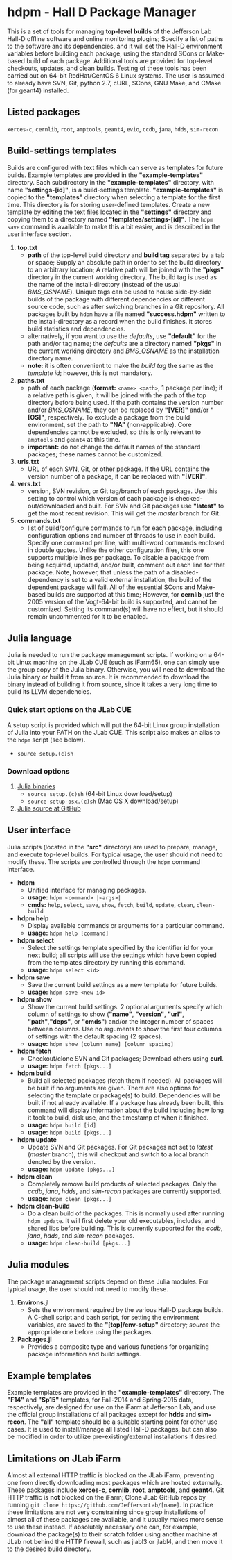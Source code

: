 # hdpm - Hall D Package Manager
This is a set of tools for managing **top-level builds** of the Jefferson Lab Hall-D offline software and online monitoring plugins; Specify a list of paths to the software and its dependencies, and it will set the Hall-D environment variables before building each package, using the standard SCons or Make-based build of each package. Additional tools are provided for top-level checkouts, updates, and clean builds. Testing of these tools has been carried out on 64-bit RedHat/CentOS 6 Linux systems. The user is assumed to already have SVN, Git, python 2.7, cURL, SCons, GNU Make, and CMake (for geant4) installed.

## Listed packages
`xerces-c`, `cernlib`, `root`, `amptools`, `geant4`, `evio`, `ccdb`, `jana`, `hdds`, `sim-recon`

## Build-settings templates
Builds are configured with text files which can serve as templates for future builds. Example templates are provided in the **"example-templates"** directory. Each subdirectory in the **"example-templates"** directory, with name **"settings-[id]"**, is a build-settings template. **"example-templates"** is copied to the **"templates"** directory when selecting a template for the first time. This directory is for storing user-defined templates. Create a new template by editing the text files located in the **"settings"** directory and copying them to a directory named **"templates/settings-[id]"**. The `hdpm save` command is available to make this a bit easier, and is described in the user interface section.

1. **top.txt**
   - **path** of the top-level build directory and **build tag** separated by a tab or space; Supply an absolute path in order to set the build directory to an arbitrary location; A relative path will be joined with the **"pkgs"** directory in the current working directory. The build tag is used as the name of the install-directory (instead of the usual *BMS_OSNAME*). Unique tags can be used to house side-by-side builds of the package with different dependencies or different source code, such as after switching branches in a Git repository. All packages built by `hdpm` have a file named **"success.hdpm"** written to the install-directory as a record when the build finishes. It stores build statistics and dependencies.
   - alternatively, if you want to use the *defaults*, use **"default"** for the path and/or tag name; the *defaults* are a directory named **"pkgs"** in the current working directory and *BMS_OSNAME* as the installation directory name.
   - **note:** it is often convenient to make the *build tag* the same as the *template id*; however, this is not mandatory.
2. **paths.txt**
   - path of each package (**format:** `<name> <path>`, 1 package per line); if a relative path is given, it will be joined with the path of the top directory before being used. If the path contains the version number and/or *BMS_OSNAME*, they can be replaced by **"[VER]"** and/or **"[OS]"**, respectively. To exclude a package from the build environment, set the path to **"NA"** (non-applicable). Core dependencies cannot be excluded, so this is only relevant to `amptools` and `geant4` at this time.
   - **important:** do not change the default names of the standard packages; these names cannot be customized.
3. **urls.txt**
   - URL of each SVN, Git, or other package. If the URL contains the version number of a package, it can be replaced with **"[VER]"**.
4. **vers.txt**
   - version, SVN revision, or Git tag/branch of each package. Use this setting to control which version of each package is checked-out/downloaded and built. For SVN and Git packages use **"latest"** to get the most recent revision. This will get the *master* branch for Git.
5. **commands.txt**
   - list of build/configure commands to run for each package, including configuration options and number of threads to use in each build. Specify one command per line, with multi-word commands enclosed in double quotes. Unlike the other configuration files, this one supports multiple lines per package. To disable a package from being acquired, updated, and/or built, comment out each line for that package. Note, however, that unless the path of a disabled-dependency is set to a valid external installation, the build of the dependent package will fail. All of the essential SCons and Make-based builds are supported at this time; However, for **cernlib** just the 2005 version of the Vogt-64-bit build is supported, and cannot be customized. Setting its command(s) will have no effect, but it should remain uncommented for it to be enabled.

## Julia language
Julia is needed to run the package management scripts. If working on a 64-bit Linux machine on the JLab CUE (such as iFarm65), one can simply use the group copy of the Julia binary. Otherwise, you will need to download the Julia binary or build it from source. It is recommended to download the binary instead of building it from source, since it takes a very long time to build its LLVM dependencies.

### Quick start options on the JLab CUE
A setup script is provided which will put the 64-bit Linux group installation of Julia into your PATH on the JLab CUE. This script also makes an alias to the `hdpm` script (see below).
 - `source setup.(c)sh`

### Download options
1. [Julia binaries](http://julialang.org/downloads)
   - `source setup.(c)sh` (64-bit Linux download/setup)
   - `source setup-osx.(c)sh` (Mac OS X download/setup)
2. [Julia source at GitHub](https://github.com/JuliaLang/julia)

## User interface
Julia scripts (located in the **"src"** directory) are used to prepare, manage, and execute top-level builds. For typical usage, the user should not need to modify these. The scripts are controlled through the `hdpm` command interface.

* **hdpm**
   - Unified interface for managing packages.
   - **usage:** `hdpm <command> |<args>|`
   - **cmds:** `help`, `select`, `save`, `show`, `fetch`, `build`, `update`, `clean`, `clean-build`
* **hdpm help**
    - Display available commands or arguments for a particular command.
    - **usage:** `hdpm help [command]`
* **hdpm select**
   - Select the settings template specified by the identifier **id** for your next build; all scripts will use the settings which have been copied from the templates directory by running this command.
   - **usage:** `hdpm select <id>`
* **hdpm save**
    - Save the current build settings as a new template for future builds.
    - **usage:** `hdpm save <new id>`
* **hdpm show**
   - Show the current build settings. 2 optional arguments specify which column of settings to show (**"name"**, **"version"**, **"url"**, **"path"**,**"deps"**, or **"cmds"**) and/or the integer number of spaces between columns. Use no arguments to show the first four columns of settings with the default spacing (2 spaces).
   - **usage:** `hdpm show [column name] [column spacing]`
* **hdpm fetch**
   - Checkout/clone SVN and Git packages; Download others using **curl**.
   - **usage:** `hdpm fetch [pkgs...]`
* **hdpm build**
   - Build all selected packages (fetch them if needed). All packages will be built if no arguments are given. There are also options for selecting the template or package(s) to build. Dependencies will be built if not already available. If a package has already been built, this command will display information about the build including how long it took to build, disk use, and the timestamp of when it finished.
   - **usage:** `hdpm build [id]`
   - **usage:** `hdpm build [pkgs...]`
* **hdpm update**
   - Update SVN and Git packages. For Git packages not set to *latest* (*master* branch), this will checkout and switch to a local branch denoted by the version.
   - **usage:** `hdpm update [pkgs...]`
* **hdpm clean**
   - Completely remove build products of selected packages. Only the  *ccdb*, *jana*, *hdds*, and *sim-recon* packages are currently supported.
   - **usage:** `hdpm clean [pkgs...]`
* **hdpm clean-build**
   - Do a clean build of the packages. This is normally used after running `hdpm update`. It will first delete your old executables, includes, and shared libs before building. This is currently supported for the *ccdb*, *jana*, *hdds*, and *sim-recon* packages.
   - **usage:** `hdpm clean-build [pkgs...]`

## Julia modules
The package management scripts depend on these Julia modules. For typical usage, the user should not need to modify these.

1. **Environs.jl**
   - Sets the environment required by the various Hall-D package builds. A C-shell script and bash script, for setting the environment variables, are saved to the **"[top]/env-setup"** directory; *source* the appropriate one before using the packages.
2. **Packages.jl**
   - Provides a composite type and various functions for organizing package information and build settings.

## Example templates
Example templates are provided in the **"example-templates"** directory. The **"F14"** and **"Sp15"** templates, for Fall-2014 and Spring-2015 data, respectively, are designed for use on the iFarm at Jefferson Lab, and use the official group installations of all packages except for **hdds** and **sim-recon**. The **"all"** template should be a suitable starting point for other use cases. It is used to install/manage all listed Hall-D packages, but can also be modified in order to utilize pre-existing/external installations if desired.

## Limitations on JLab iFarm
Almost all external HTTP traffic is blocked on the JLab iFarm, preventing one from directly downloading most packages which are hosted externally. These packages include **xerces-c**, **cernlib**, **root**, **amptools**, and **geant4**. Git HTTP traffic is **not** blocked on the iFarm; Clone JLab GitHub repos by running `git clone https://github.com/JeffersonLab/[name]`. In practice these limitations are not very constraining since group installations of almost all of these packages are available, and it usually makes more sense to use these instead. If absolutely necessary one can, for example, download the package(s) to their scratch folder using another machine at JLab not behind the HTTP firewall, such as jlabl3 or jlabl4, and then move it to the desired build directory.
